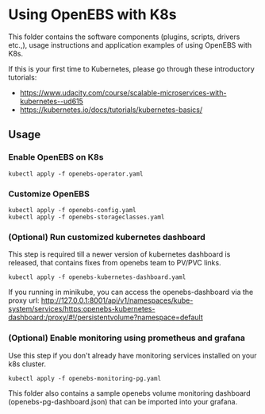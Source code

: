 # Using OpenEBS with K8s

This folder contains the software components (plugins, scripts, drivers etc.,), usage instructions and application examples of using OpenEBS with K8s. 

If this is your first time to Kubernetes, please go through these introductory tutorials: 
- https://www.udacity.com/course/scalable-microservices-with-kubernetes--ud615
- https://kubernetes.io/docs/tutorials/kubernetes-basics/

## Usage

### Enable OpenEBS on K8s
```
kubectl apply -f openebs-operator.yaml
```

### Customize OpenEBS
```
kubectl apply -f openebs-config.yaml
kubectl apply -f openebs-storageclasses.yaml
```

### (Optional) Run customized kubernetes dashboard

This step is required till a newer version of kubernetes dashboard is released, that contains fixes from openebs team to PV/PVC links. 

```
kubectl apply -f openebs-kubernetes-dashboard.yaml
```

If you running in minikube, you can access the openebs-dashboard via the proxy url:
http://127.0.0.1:8001/api/v1/namespaces/kube-system/services/https:openebs-kubernetes-dashboard:/proxy/#!/persistentvolume?namespace=default

### (Optional) Enable monitoring using prometheus and grafana

Use this step if you don't already have monitoring services installed
on your k8s cluster. 

```
kubectl apply -f openebs-monitoring-pg.yaml
```

This folder also contains a sample openebs volume monitoring dashboard (openebs-pg-dashboard.json) that can be imported into your grafana. 
